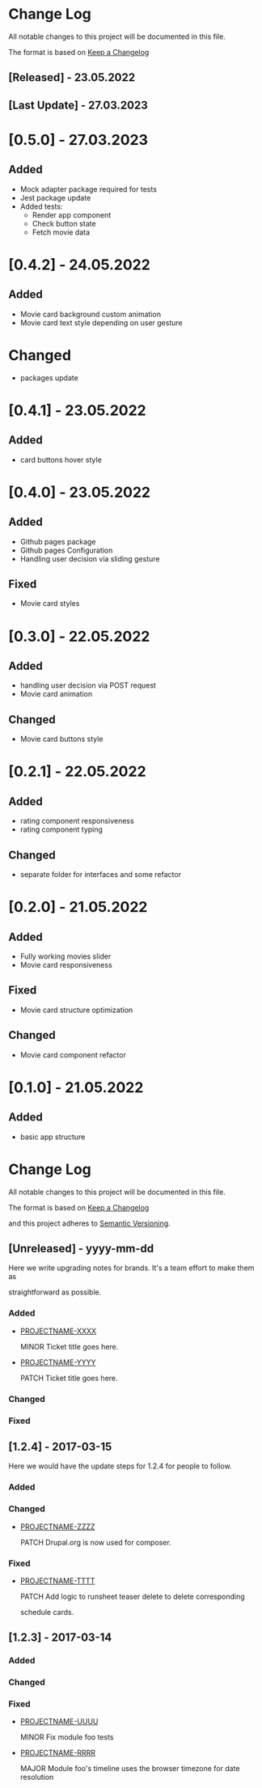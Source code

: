 # Change Log

All notable changes to this project will be documented in this file.

The format is based on [Keep a Changelog](http://keepachangelog.com/)

## [Released] - 23.05.2022

## [Last Update] - 27.03.2023

[//]: # (# [0.5.0] - 27.03.2023)

# [0.5.0] - 27.03.2023

## Added

- Mock adapter package required for tests
- Jest package update
- Added tests:
    - Render app component
    - Check button state
    - Fetch movie data

# [0.4.2] - 24.05.2022

## Added

- Movie card background custom animation
- Movie card text style depending on user gesture

# Changed

- packages update

# [0.4.1] - 23.05.2022

## Added

- card buttons hover style

# [0.4.0] - 23.05.2022

## Added

- Github pages package
- Github pages Configuration
- Handling user decision via sliding gesture

## Fixed

- Movie card styles

# [0.3.0] - 22.05.2022

## Added

- handling user decision via POST request
- Movie card animation

## Changed

- Movie card buttons style

# [0.2.1] - 22.05.2022

## Added

- rating component responsiveness
- rating component typing

## Changed

- separate folder for interfaces and some refactor

# [0.2.0] - 21.05.2022

## Added

- Fully working movies slider
- Movie card responsiveness

## Fixed

- Movie card structure optimization

## Changed

- Movie card component refactor

# [0.1.0] - 21.05.2022

## Added

- basic app structure

# Change Log

All notable changes to this project will be documented in this file.

The format is based on [Keep a Changelog](http://keepachangelog.com/)

and this project adheres to [Semantic Versioning](http://semver.org/).

## [Unreleased] - yyyy-mm-dd

Here we write upgrading notes for brands. It's a team effort to make them as

straightforward as possible.

### Added

- [PROJECTNAME-XXXX](http://tickets.projectname.com/browse/PROJECTNAME-XXXX)

  MINOR Ticket title goes here.

- [PROJECTNAME-YYYY](http://tickets.projectname.com/browse/PROJECTNAME-YYYY)

  PATCH Ticket title goes here.

### Changed

### Fixed

## [1.2.4] - 2017-03-15

Here we would have the update steps for 1.2.4 for people to follow.

### Added

### Changed

- [PROJECTNAME-ZZZZ](http://tickets.projectname.com/browse/PROJECTNAME-ZZZZ)

  PATCH Drupal.org is now used for composer.

### Fixed

- [PROJECTNAME-TTTT](http://tickets.projectname.com/browse/PROJECTNAME-TTTT)

  PATCH Add logic to runsheet teaser delete to delete corresponding

  schedule cards.

## [1.2.3] - 2017-03-14

### Added

### Changed

### Fixed

- [PROJECTNAME-UUUU](http://tickets.projectname.com/browse/PROJECTNAME-UUUU)

  MINOR Fix module foo tests

- [PROJECTNAME-RRRR](http://tickets.projectname.com/browse/PROJECTNAME-RRRR)

  MAJOR Module foo's timeline uses the browser timezone for date resolution 